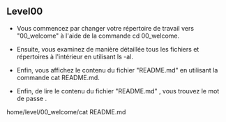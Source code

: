## Level00

-  Vous commencez par changer votre répertoire de travail vers "00_welcome" à l'aide de la commande cd 00_welcome.


- Ensuite, vous examinez de manière détaillée tous les fichiers et répertoires à l'intérieur en utilisant ls -al.


- Enfin, vous affichez le contenu du fichier "README.md" en utilisant la commande cat README.md.


- Enfin, de lire le contenu du fichier "README.md" , vous trouvez le mot de passe .

 home/level/00_welcome/cat README.md 
